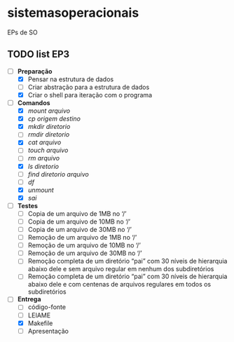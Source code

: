 # sistemasoperacionais
EPs de SO

## TODO list EP3

- [ ] **Preparação**
    - [x] Pensar na estrutura de dados
    - [ ] Criar abstração para a estrutura de dados
    - [x] Criar o shell para iteração com o programa
- [ ] **Comandos**
    - [x] *mount arquivo*
    - [x] *cp origem destino*
    - [x] *mkdir diretorio*
    - [ ] *rmdir diretorio*
    - [x] *cat arquivo*
    - [ ] *touch arquivo*
    - [ ] *rm arquivo*
    - [x] *ls diretorio*
    - [ ] *find diretorio arquivo*
    - [ ] *df*
    - [x] *unmount*
    - [x] *sai*
- [ ] **Testes**
    - [ ] Copia de um arquivo de 1MB no ‘/’
    - [ ] Copia de um arquivo de 10MB no ‘/’
    - [ ] Copia de um arquivo de 30MB no ‘/’
    - [ ] Remoção de um arquivo de 1MB no ‘/’
    - [ ] Remoção de um arquivo de 10MB no ‘/’
    - [ ] Remoção de um arquivo de 30MB no ‘/’
    - [ ] Remoção completa de um diretório “pai” com 30 níveis de hierarquia abaixo dele e sem arquivo regular em nenhum dos subdiretórios
    - [ ] Remoção completa de um diretório “pai” com 30 níveis de hierarquia abaixo dele e com centenas de arquivos regulares em todos os subdiretórios
- [ ] **Entrega**
    - [ ] código-fonte
    - [ ] LEIAME
    - [x] Makefile
    - [ ] Apresentação
